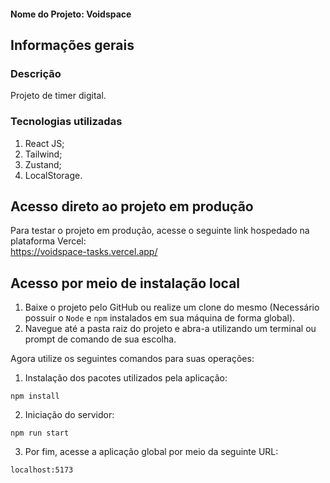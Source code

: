 #### Nome do Projeto: Voidspace

## Informações gerais

### Descrição

Projeto de timer digital.

### Tecnologias utilizadas

1. React JS;
2. Tailwind;
3. Zustand;
4. LocalStorage.

## Acesso direto ao projeto em produção

Para testar o projeto em produção, acesse o seguinte link hospedado na plataforma Vercel:<br>
https://voidspace-tasks.vercel.app/

## Acesso por meio de instalação local

1. Baixe o projeto pelo GitHub ou realize um clone do mesmo (Necessário possuir o `Node` e `npm` instalados em sua máquina de forma global).
2. Navegue até a pasta raiz do projeto e abra-a utilizando um terminal ou prompt de comando de sua escolha.

Agora utilize os seguintes comandos para suas operações:

1. Instalação dos pacotes utilizados pela aplicação:

`npm install`

2. Iniciação do servidor:

`npm run start`

3. Por fim, acesse a aplicação global por meio da seguinte URL:

`localhost:5173`
